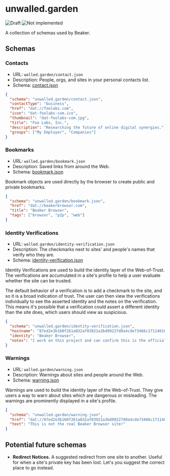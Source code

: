 # unwalled.garden

![Draft](https://img.shields.io/badge/Draft-In%20progress-yellow.svg) ![Not implemented](https://img.shields.io/badge/Status-Not%20implemented-red.svg)

A collection of schemas used by Beaker.

## Schemas

### Contacts

 - URL: `walled.garden/contact.json`
 - Description: People, orgs, and sites in your personal contacts list.
 - Schema: [contact.json](./contact.json)


```json
{
  "schema": "unwalled.garden/contact.json",
  "contactType": "business",
  "href": "dat://foolabs.com",
  "icon": "dat-foolabs-com.ico",
  "thumbnail": "dat-foolabs-com.jpg",
  "title": "Foo Labs, Inc.",
  "description": "Researching the future of online digital synergies.",
  "groups": ["My Employer", "Companies"]
}
```

### Bookmarks

 - URL: `walled.garden/bookmark.json`
 - Description: Saved links from around the Web.
 - Schema: [bookmark.json](./bookmark.json)

Bookmark objects are used directly by the browser to create public and private bookmarks.

```json
{
  "schema": "unwalled.garden/bookmark.json",
  "href": "dat://beakerbrowser.com",
  "title": "Beaker Browser",
  "tags": ["browser", "p2p", "web"]
}
```

### Identity Verifications

 - URL: `walled.garden/identity-verification.json`
 - Description: The checkmarks next to sites' and people's names that verify who they are.
 - Schema: [identity-verification.json](./identity-verification.json)

Identity Verifications are used to build the identity layer of the Web-of-Trust. The verifications are accumulated in a site's profile to help a user evaluate whether the site can be trusted.

The default behavior of a verification is to add a checkmark to the site, and so it is a broad indication of trust. The user can then view the verifications individually to see the asserted identity and the notes on the verification. This means it's possible that a verification could assert a different identity than the site does, which users should view as suspicious.

```json
{
  "schema": "unwalled.garden/identity-verification.json",
  "hostname": "87ed2e3b160f261a032af03921a3bd09227d0a4cde73466c17114816cae43336",
  "identity": "Beaker Browser",
  "notes": "I work on this project and can confirm this is the official site."
}
```

### Warnings

 - URL: `walled.garden/warning.json`
 - Description: Warnings about sites and people around the Web.
 - Schema: [warning.json](./warning.json)

Warnings are used to build the identity layer of the Web-of-Trust. They give users a way to warn about sites which are dangerous or misleading. The warnings are prominently displayed in a site's profile.

```json
{
  "schema": "unwalled.garden/warning.json",
  "href": "dat://87ed2e3b160f261a032af03921a3bd09227d0a4cde73466c17114816cae43335",
  "text": "This is not the real Beaker Browser site!"
}
```

## Potential future schemas

 - **Redirect Notices.** A suggested redirect from one site to another. Useful for when a site's private key has been lost. Let's you suggest the correct place to go instead.